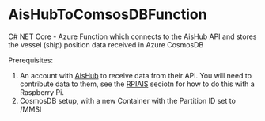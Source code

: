 ﻿# AisHubToComsosDBFunction
C# NET Core - Azure Function which connects to the AisHub API and stores the vessel (ship) position data received in Azure CosmosDB

Prerequisites: 
1. An account with [AisHub](http://www.aishub.net/) to receive data from their API. You will need to contribute data to them, see the [RPIAIS](http://www.aishub.net/rpiais) seciotn for how to do this with a Raspberry Pi.
2. CosmosDB setup, with a new Container with the Partition ID set to /MMSI
